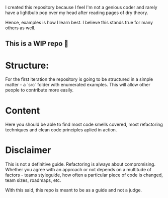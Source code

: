 I created this repository because I feel I'm not a genious coder and rarely have a lightbulb pop over my head after reading pages of dry theory.

Hence, examples is how I learn best. I believe this stands true for many others as well.

## This is a WIP repo 🦐

<h1> Structure:</h1>
For the first iteration the repository is going to be structured in a simple matter - a `src` folder with enumerated examples. This will allow other people to contribute more easily.

# Content
Here you should be able to find most code smells covered, most refactoring techniques and clean code principles aplied in action.

# Disclaimer
This is not a definitive guide. Refactoring is always about compromising. Whether you agree with an approach or not depends on a multitude of factors - teams styleguide, how often a particular piece of code is changed, team sizes, roadmaps, etc.

With this said, this repo is meant to be as a guide and not a judge.
